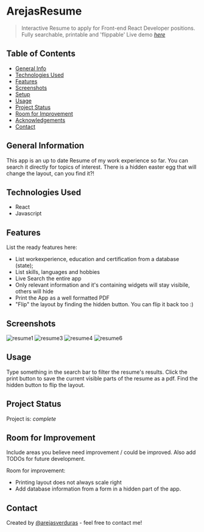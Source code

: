# ArejasResume
> Interactive Resume to apply for Front-end React Developer positions. Fully searchable, printable and 'flippable'
> Live demo [_here_](https://arejasresume.surge.sh)

## Table of Contents
* [General Info](#general-information)
* [Technologies Used](#technologies-used)
* [Features](#features)
* [Screenshots](#screenshots)
* [Setup](#setup)
* [Usage](#usage)
* [Project Status](#project-status)
* [Room for Improvement](#room-for-improvement)
* [Acknowledgements](#acknowledgements)
* [Contact](#contact)


## General Information
This app is an up to date Resume of my work experience so far. You can search it directly for topics of interest. 
There is a hidden easter egg that will change the layout, can you find it?!


## Technologies Used
- React
- Javascript


## Features
List the ready features here:
- List workexperience, education and certification from a database (state);
- List skills, languages and hobbies
- Live Search the entire app
- Only relevant information and it's containing widgets will stay visibile, others will hide
- Print the App as a well formatted PDF
- "Flip" the layout by finding the hidden button. You can flip it back too :)

## Screenshots
![resume1](https://user-images.githubusercontent.com/62893479/187299176-954d5036-2675-4c5f-9c54-75a250d5e4f6.png)
![resume3](https://user-images.githubusercontent.com/62893479/187299181-05ba954b-fb4d-413b-bfba-cc08684defd4.png)
![resume4](https://user-images.githubusercontent.com/62893479/187299186-0f3f29f9-ce03-4dea-93bd-dcd7a9950599.png)
![resume6](https://user-images.githubusercontent.com/62893479/187299192-580daa0a-4ebc-4985-adaa-5ad0824ea376.png)


## Usage
Type something in the search bar to filter the resume's results.
Click the print button to save the current visible parts of the resume as a pdf.
Find the hidden button to flip the layout.


## Project Status
Project is:  _complete_ 


## Room for Improvement
Include areas you believe need improvement / could be improved. Also add TODOs for future development.

Room for improvement:
- Printing layout does not always scale right
- Add database information from a form in a hidden part of the app. 

## Contact
Created by [@arejasverduras](https://arejasportfolio.surge.sh/) - feel free to contact me!
